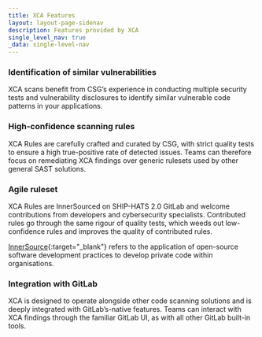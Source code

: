 ```yaml
---
title: XCA Features
layout: layout-page-sidenav
description: Features provided by XCA
single_level_nav: true
_data: single-level-nav
---
```


### Identification of similar vulnerabilities 

XCA scans benefit from CSG’s experience in conducting multiple security tests and vulnerability disclosures to identify similar vulnerable code patterns in your applications.

### High-confidence scanning rules

XCA Rules are carefully crafted and curated by CSG, with strict quality tests to ensure a high true-positive rate of detected issues. Teams can therefore focus on remediating XCA findings over generic rulesets used by other general SAST solutions.

### Agile ruleset

XCA Rules are InnerSourced on SHIP-HATS 2.0 GitLab and welcome contributions from developers and cybersecurity specialists. Contributed rules go through the same rigour of quality tests, which weeds out low-confidence rules and improves the quality of contributed rules.

[InnerSource](/guidelines/standards-and-best-practices/innersource.html){:target="_blank"} refers to the application of open-source software development practices to develop private code within organisations.

### Integration with GitLab

XCA is designed to operate alongside other code scanning solutions and is deeply integrated with GitLab’s-native features. Teams can interact with XCA findings through the familiar GitLab UI, as with all other GitLab built-in tools.



